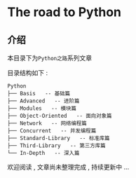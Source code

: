 # The road to Python


<extoc></extoc>

## 介绍

本目录下为` Python之路 `系列文章

目录结构如下 : 

```
Python
├── Basis   -- 基础篇
├── Advanced   -- 进阶篇
├── Modules   -- 模块篇
├── Object-Oriented   -- 面向对象篇
├── Network   -- 网络编程篇
├── Concurrent   -- 并发编程篇
├── Standard-Library   -- 标准库篇
├── Third-Library   -- 第三方库篇
└── In-Depth   -- 深入篇
```

欢迎阅读 , 文章尚未整理完成 , 持续更新中 ...


